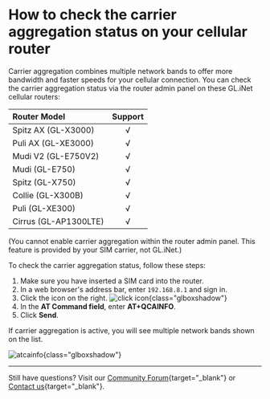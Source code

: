 # How to check the carrier aggregation status on your cellular router

Carrier aggregation combines multiple network bands to offer more bandwidth and faster speeds for your cellular connection. You can check the carrier aggregation status via the router admin panel on these GL.iNet cellular routers:

| Router Model                   | Support   |
| :----------------------------- | :-------: |
| Spitz AX (GL-X3000)            | √         |
| Puli AX (GL-XE3000)            | √         |
| Mudi V2 (GL-E750V2)            | √         |
| Mudi (GL-E750)                 | √         |
| Spitz (GL-X750)                | √         |
| Collie (GL-X300B)              | √         |
| Puli (GL-XE300)                | √         |
| Cirrus (GL-AP1300LTE)          | √         |

(You cannot enable carrier aggregation within the router admin panel. This feature is provided by your SIM carrier, not GL.iNet.)

To check the carrier aggregation status, follow these steps: 

1. Make sure you have inserted a SIM card into the router. 
2. In a web browser's address bar, enter `192.168.8.1` and sign in. 
3. Click the icon on the right. 
    ![click icon](https://static.gl-inet.com/docs/router/en/4/tutorials/carrier_aggregation/cellular-click-icon-right.png){class="glboxshadow"}
4. In the **AT Command field**, enter **AT+QCAINFO**.
5. Click **Send**.

If carrier aggregation is active, you will see multiple network bands shown on the list. 

![atcainfo](https://static.gl-inet.com/docs/router/en/4/tutorials/carrier_aggregation/carrier-aggregation-information.png){class="glboxshadow"}

---

Still have questions? Visit our [Community Forum](https://forum.gl-inet.com){target="_blank"} or [Contact us](https://www.gl-inet.com/contacts/){target="_blank"}.